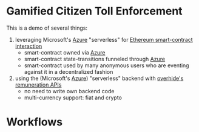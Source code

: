 # Gamified Citizen Toll Enforcement

This is a demo of several things:

1. leveraging Microsoft's [Azure](https://azure.microsoft.com/en-us/) "serverless" for [Ethereum smart-contract interaction](https://docs.microsoft.com/en-us/connectors/blockchainethereum/)
    * smart-contract owned via [Azure](https://azure.microsoft.com/en-us/)
    * smart-contract state-transitions funneled through [Azure](https://azure.microsoft.com/en-us/)
    * smart-contract used by many anonymous users who are eventing against it in a decentralized fashion
1. using the (Microsoft's [Azure](https://azure.microsoft.com/en-us/)) "serverless" backend with [overhide's](https://overhide.io) [remuneration APIs](https://azure.microsoft.com/en-us/)
    * no need to write own backend code
    * multi-currency support: fiat and crypto

# Workflows


